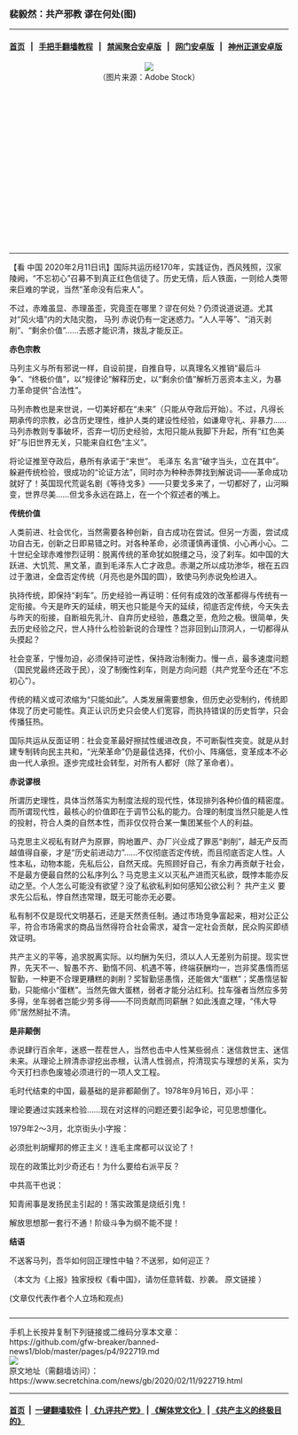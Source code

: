 ### 裴毅然：共产邪教 谬在何处(图)
------------------------

#### [首页](https://github.com/gfw-breaker/banned-news1/blob/master/README.md) &nbsp;&nbsp;|&nbsp;&nbsp; [手把手翻墙教程](https://github.com/gfw-breaker/guides/wiki) &nbsp;&nbsp;|&nbsp;&nbsp; [禁闻聚合安卓版](https://github.com/gfw-breaker/bn-android) &nbsp;&nbsp;|&nbsp;&nbsp; [网门安卓版](https://github.com/oGate2/oGate) &nbsp;&nbsp;|&nbsp;&nbsp; [神州正道安卓版](https://github.com/SzzdOgate/update) 



<div class="article_right" style="fone-color:#000">
 <p style="text-align:center">
  <img src="https://img2.secretchina.com/pic/2018/7-26/p2224732a347182347-ss.jpg"/>
  <br>
   （图片来源：Adobe Stock）
   <span id="hideid" name="hideid" style="color:red;display:none;">
    <span href="https://www.secretchina.com">
    </span>
   </span>
  </br>
 </p>
 <div id="txt-mid1-t21-2017">
  <ins class="adsbygoogle" data-ad-client="ca-pub-1276641434651360" data-ad-slot="2451032099" style="display:inline-block;width:336px;height:280px">
  </ins>
  

---


  </div>
 </div>
 <p>
  【看
  <span href="https://www.secretchina.com" target="_blank">
   中国
  </span>
  2020年2月11日讯】国际共运历经170年，实践证伪，西风残照，汉家陵阙，“不忘初心”召募不到真正红色信徒了。历史无情，后人铁面，一则给人类带来巨难的学说，当然“革命没有后来人”。
  <span id="hideid" name="hideid" style="color:red;display:none;">
   <span href="https://www.secretchina.com">
   </span>
  </span>
 </p>
 <p>
  不过，赤难虽显、赤理虽歪，究竟歪在哪里？谬在何处？仍须说道说道。尤其对“风火墙”内的大陆灾胞，
  <span href="https://www.secretchina.com/news/gb/tag/马列" target="_blank">
   马列
  </span>
  赤说仍有一定迷惑力。“人人平等”、“消灭剥削”、“剩余价值”……去惑才能识清，拨乱才能反正。
 </p>
 <p>
  <strong>
   赤色宗教
  </strong>
 </p>
 <p>
  马列主义与所有邪说一样，自设前提，自推自导，以真理名义推销“最后斗争”、“终极价值”，以“规律论”解释历史，以“剩余价值”解析万恶资本主义，为暴力革命提供“合法性”。
 </p>
 <p>
  马列赤教也是来世说，一切美好都在“未来”（只能从夺政后开始）。不过，凡得长期承传的宗教，必含历史理性，维护人类的建设性经验，如谦卑守礼、非暴力……马列赤教则专事破坏，否弃一切历史经验，太阳只能从我脚下升起，所有“红色美好”与旧世界无关，只能来自红色“主义”。
 </p>
 <p>
  将论证推至夺政后，悬所有承诺于“来世”。
  <span href="https://www.secretchina.com/news/gb/tag/毛泽东" target="_blank">
   毛泽东
  </span>
  名言“破字当头，立在其中”。躲避传统检验，很成功的“论证方法”，同时亦为种种赤弊找到解说词——革命成功就好了！英国现代荒诞名剧《等待戈多》——只要戈多来了，一切都好了，山河瞬变，世界尽美……但戈多永远在路上，在一个个叙述者的嘴上。
 </p>
 <p>
  <strong>
   传统价值
  </strong>
 </p>
 <p>
  人类前进、社会优化，当然需要各种创新，自古成功在尝试。但另一方面，尝试成功自古无，创新之日即易错之时。对各种革命，必须谨慎再谨慎、小心再小心。二十世纪全球赤难惨烈证明：脱离传统的革命犹如脱缰之马，没了刹车。如中国的大跃进、大饥荒、黑文革，直到毛泽东人亡才政息。赤潮之所以成功渗华，根在五四过于激进，全盘否定传统（月亮也是外国的圆），致使马列赤说免检进入。
 </p>
 <p>
  执持传统，即保持“刹车”。历史经验一再证明：任何有成效的改革都得与传统有一定衔接。今天是昨天的延续，明天也只能是今天的延续，彻底否定传统，今天失去与昨天的衔接，自断祖先乳汁、自弃历史经验，愚蠢之至，危险之极。很简单，失去历史经验之尺，世人持什么检验新说的合理性？岂非回到山顶洞人，一切都得从头摸起？
 </p>
 <p>
  社会变革，宁慢勿迫，必须保持可逆性，保持政治制衡力。慢一点，最多速度问题（国民党最终还政于民），没了制衡性刹车，则是方向问题（共产党至今还在“不忘初心”）。
 </p>
 <p>
  传统的精义或可浓缩为“只能如此”。人类发展需要想象，但历史必受制约，传统即体现了历史可能性。真正认识历史只会使人们宽容，而执持错误的历史哲学，只会传播狂热。
 </p>
 <p>
  国际共运从反面证明：社会变革最好擦拭性缓进改良，不可断裂性突变。就是从封建专制转向民主共和，“光荣革命”仍是最佳选择，代价小、阵痛低，变革成本不必由一代人承担。逐步完成社会转型，对所有人都好（除了革命者）。
 </p>
 <p>
  <strong>
   赤说谬根
  </strong>
 </p>
 <p>
  所谓历史理性，具体当然落实为制度法规的现代性，体现排列各种价值的精密度。而所谓现代性，最核心的价值即在于调节公私的能力。合理的制度当然只能是人性的投射，符合人类的自然本性，而非仅仅符合某一集团某些个人的利益。
 </p>
 <p>
  马克思主义视私有财产为原罪，购地置产、办厂兴业成了罪恶“剥削”，越无产反而越值得自豪，才是“历史前进动力”……不仅彻底否定传统，而且彻底否定人性。人性本私，动物本能，先私后公，自然天成。先照顾好自己，有余力再贡献于社会，不是最方便最自然的公私序列么？马克思主义以灭私产进而灭私欲，既悖本能亦反动之至。个人怎么可能没有欲望？没了私欲私利如何感知公欲公利？
  <span href="https://www.secretchina.com/news/gb/tag/共产主义" target="_blank">
   共产主义
  </span>
  要求先公后私，悖自然违常理，既无可能亦无必要。
 </p>
 <p>
  私有制不仅是现代文明基石，还是天然责任制。通过市场竞争富起来，相对公正公平，符合市场需求的商品当然得符合社会需求，凝含一定社会贡献，民众购买即绩效证明。
 </p>
 <center>
  <div style="max-width: 632px;height:180px; display: none; text-align: center; margin: 0 auto; overflow: hidden;overflow-x: hidden;">
   <div id="taboola-midarticle-thumbnails" style="max-width: 632px;height:180px;overflow: hidden;overflow-x: hidden;">
   </div>
  </div>
  <div>
   <ins class="adsbygoogle" data-ad-client="ca-pub-1276641434651360" data-ad-format="fluid" data-ad-layout="in-article" data-ad-slot="5164544770" style="display:block; text-align:center;">
   </ins>
  </div>
 </center>
 <p>
  共产主义的平等，追求脱离实际。以均酬为矢归，须以人人无差别为前提。现实世界，先天不一、智愚不齐、勤惰不同、机遇不等，终端获酬均一，岂非奖愚惰而惩智勤，一种更不合理更糟糕的剥削？奖智勤惩愚惰，还能做大“蛋糕”；奖愚惰惩智勤，只能缩小“蛋糕”。当然先做大蛋糕，弱者才能分沾红利。拉车强者当然应多劳多得，坐车弱者岂能少劳多得——不同贡献而同薪酬？如此浅直之理，“伟大导师”居然掰扯不清。
 </p>
 <p>
  <strong>
   是非颠倒
  </strong>
 </p>
 <p>
  赤说肆行百余年，迷惑一茬茬世人，当然也击中人性某些弱点：迷信救世主、迷信未来。从理论上辨清赤谬挖出赤根，认清人性弱点，捋清现实与理想的关系，实为今天打扫赤色废墟必须进行的一项人文工程。
 </p>
 <p>
  毛时代结束的中国，最基础的是非都颠倒了。1978年9月16日，邓小平：
 </p>
 <p>
  理论要通过实践来检验……现在对这样的问题还要引起争论，可见思想僵化。
 </p>
 <center>
  <ins class="adsbygoogle" data-ad-client="ca-pub-1276641434651360" data-ad-format="fluid" data-ad-layout="in-article" data-ad-slot="3646767294" style="display:block; text-align:center;">
  </ins>
 </center>
 <p>
  1979年2～3月，北京街头小字报：
 </p>
 <p>
  必须批判胡耀邦的修正主义！连毛主席都可以议论了！
 </p>
 <p>
  现在的政策比刘少奇还右！为什么要给右派平反？
 </p>
 <p>
  中共高干也说：
 </p>
 <p>
  知青闹事是发扬民主引起的！落实政策是烧纸引鬼！
 </p>
 <p>
  解放思想那一套行不通！阶级斗争为纲不能不提！
 </p>
 <p>
  <strong>
   结语
  </strong>
 </p>
 <p>
  不送客马列，吾华如何回正理性中轴？不送邪，如何迎正？
 </p>
 <p>
  （本文为《上报》独家授权《看中国》，请勿任意转载、抄袭。
  <span href="https://www.upmedia.mg/news_info.php?SerialNo=80747" target="_blank">
   原文链接
  </span>
  ）
 </p>
 (文章仅代表作者个人立场和观点)
 <center>
  <div>
   <div id="txt-mid2-t22-2017" style="display: block;  max-height: 351px;  overflow: hidden;">
    <div id="SC-21xxx">
    </div>
    <ins class="adsbygoogle" data-ad-client="ca-pub-1276641434651360" data-ad-format="auto" data-ad-slot="4301710469" data-full-width-responsive="true" style="display:block">
    </ins>
   </div>
  </div>
 </center>
 <div style="padding-top:12px;">
 </div>
</div>

<hr/>
手机上长按并复制下列链接或二维码分享本文章：<br/>
https://github.com/gfw-breaker/banned-news1/blob/master/pages/p4/922719.md <br/>
<a href='https://github.com/gfw-breaker/banned-news1/blob/master/pages/p4/922719.md'><img src='https://github.com/gfw-breaker/banned-news1/blob/master/pages/p4/922719.md.png'/></a> <br/>
原文地址（需翻墙访问）：https://www.secretchina.com/news/gb/2020/02/11/922719.html


------------------------
#### [首页](https://github.com/gfw-breaker/banned-news1/blob/master/README.md) &nbsp;|&nbsp; [一键翻墙软件](https://github.com/gfw-breaker/nogfw/blob/master/README.md) &nbsp;| [《九评共产党》](https://github.com/gfw-breaker/9ping.md/blob/master/README.md#九评之一评共产党是什么) | [《解体党文化》](https://github.com/gfw-breaker/jtdwh.md/blob/master/README.md) | [《共产主义的终极目的》](https://github.com/gfw-breaker/gczydzjmd.md/blob/master/README.md)


<img src='http://gfw-breaker.win/banned-news/pages/p4/922719.md' width='0px' height='0px'/>